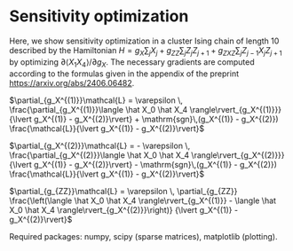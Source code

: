 # Sensitivity optimization

Here, we show sensitivity optimization in a cluster Ising chain of length 10 described by the Hamiltonian
$` H = g_X \sum_j X_j + g_{ZZ} \sum_j Z_j Z_{j+1} + g_{ZXZ} \sum_j Z_{j-1} X_j Z_{j+1} `$
by optimizing $\partial\langle X_1 X_4 \rangle/ \partial g_X$. The necessary gradients are computed
according to the formulas given in the appendix of the preprint https://arxiv.org/abs/2406.06482.

$\partial_{g_X^{(1)}}\mathcal{L}
= \varepsilon \, \frac{\partial_{g_X^{(1)}}\langle \hat X_0 \hat X_4 \rangle\rvert_{g_X^{(1)}}}
{\lvert g_X^{(1)} - g_X^{(2)}\rvert} + \mathrm{sgn}\,(g_X^{(1)} - g_X^{(2)}) \frac{\mathcal{L}}{\lvert g_X^{(1)} - g_X^{(2)}\rvert}$

$\partial_{g_X^{(2)}}\mathcal{L}
= - \varepsilon \, \frac{\partial_{g_X^{(2)}}\langle \hat X_0 \hat X_4 \rangle\rvert_{g_X^{(2)}}}
{\lvert g_X^{(1)} - g_X^{(2)}\rvert} - \mathrm{sgn}\,(g_X^{(1)} - g_X^{(2)}) \frac{\mathcal{L}}{\lvert g_X^{(1)} - g_X^{(2)}\rvert}$

$\partial_{g_{ZZ}}\mathcal{L}
= \varepsilon \, \partial_{g_{ZZ}}
\frac{\left(\langle \hat X_0 \hat X_4 \rangle\rvert_{g_X^{(1)}} - \langle \hat X_0 \hat X_4 \rangle\rvert_{g_X^{(2)}}\right)}
{\lvert g_X^{(1)} - g_X^{(2)}\rvert}$

Required packages: numpy, scipy (sparse matrices), matplotlib (plotting).
